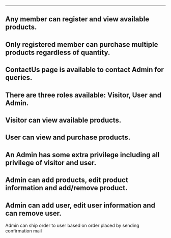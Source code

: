   ------
  Any member can register and view available products.
  ------
  Only registered member can purchase multiple products regardless of quantity.
  ------
  ContactUs page is available to contact Admin for queries.
  ------
  There are three roles available: Visitor, User and Admin.
  ------
  Visitor can view available products.
  ------
  User can view and purchase products.
  ------
  An Admin has some extra privilege including all privilege of visitor and user.
  ------
  Admin can add products, edit product information and add/remove product.
  ------
  Admin can add user, edit user information and can remove user.
  ------
  Admin can ship order to user based on order placed by sending confirmation mail
